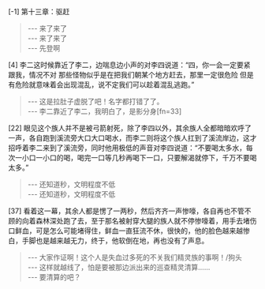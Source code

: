 
[-1] 第十三章：驱赶
>--- 来了来了<br>
>--- 来了来了<br>
>--- 先登啊<br>

[4] 李二这时候靠近了李二，边喘息边小声的对李四说道：“四，你一会一定要紧跟我，情况不对 那些怪物似乎是在把我们朝某个地方赶去，那里一定很危险 但是有危险就意味着会出现混乱，说不定我们可以趁着混乱逃跑。”
>--- 这是拉肚子虚脱了吧！名字都打错了了。<br>
>--- 李二靠近了李二，我明白了，是影分身[fn=33]<br>

[22] 眼见这个族人并不是被弓箭射死，除了李四以外，其余族人全都暗暗欢呼了一声，各自跑到溪流旁大口大口喝水，而李二则将这个族人扛到了溪流岸边，这才招呼着李二来到了溪流旁，同时他用极低的声音对李四说道：“不要喝太多水，每次一小口一小口的喝，喝完一口等几秒再喝下一口，只要解渴就停下，千万不要喝太多。”
>--- 还知道秒，文明程度不低<br>
>--- 还知道秒，文明程度不低<br>

[37] 看着这一幕，其余人都是愣了一两秒，然后齐齐一声惨嚎，各自再也不管不顾的向着森林深处跑了去，至于那名被射穿大腿的族人就不停惨嚎着，用手去堵伤口鲜血，可是怎么可能堵得住，鲜血一直狂流不休，很快的，他的脸色越来越惨白，手脚也是越来越无力，终于，他软倒在地，再也没有了声息。
>--- 大家作证啊！这个人是失血过多死的不关我们精灵族的事啊！/狗头<br>
>--- 这样就越线了，怕是要被那边派出来的巡查精灵清算……<br>
>--- 要清算的吧？<br>

